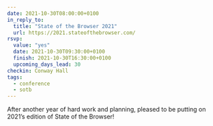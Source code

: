 ```yaml
---
date: 2021-10-30T08:00:00+0100
in_reply_to:
  title: "State of the Browser 2021"
  url: https://2021.stateofthebrowser.com/
rsvp:
  value: "yes"
  date: 2021-10-30T09:30:00+0100
  finish: 2021-10-30T16:30:00+0100
  upcoming_days_lead: 30
checkin: Conway Hall
tags:
  - conference
  - sotb
---
```


After another year of hard work and planning, pleased to be putting on 2021’s edition of State of the Browser!
